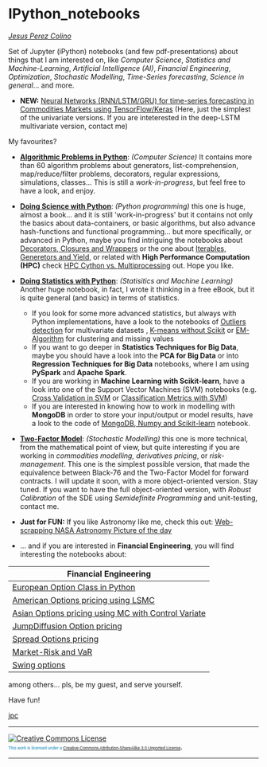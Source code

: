 
# IPython_notebooks


[*Jesus Perez Colino*](https://www.linkedin.com/in/jesusperezcolino/)


Set of Jupyter (iPython) notebooks (and few pdf-presentations) about things that I am interested on, like *Computer Science*, *Statistics and Machine-Learning*, *Artificial Intelligence (AI)*, *Financial Engineering*, *Optimization*, *Stochastic Modelling*, *Time-Series forecasting*, *Science in general*... and more.

- **NEW:** [Neural Networks (RNN/LSTM/GRU) for time-series forecasting in Commodities Markets using TensorFlow/Keras](https://github.com/jpcolino/IPython_notebooks/blob/master/RNN_LSTM_GRU_for_Hedge_Funds%20_flows.ipynb) 
(Here, just the simplest of the univariate versions. If you are inteterested in the deep-LSTM multivariate version, contact me)

My favourites?

- [**Algorithmic Problems in Python**](https://github.com/jpcolino/IPython_notebooks/blob/master/Algorithmic%20Problems%20in%20Python.ipynb): *(Computer Science)* It contains more than 60 algorithm problems about generators, list-comprehension, map/reduce/filter problems, decorators, regular expressions, simulations, classes... This is still a *work-in-progress*, but feel free to have a look, and enjoy.

- [**Doing Science with Python**](https://github.com/jpcolino/IPython_notebooks/blob/master/Doing%20Science%20with%20Python.ipynb): *(Python programming)* this one is huge, almost a book... and it is still 'work-in-progress' but it contains not only the basics about data-containers, or basic algorithms, but also advance hash-functions and functional programming... but more specifically, or advanced in Python, maybe you find intriguing the notebooks about [Decorators, Closures and Wrappers](https://github.com/jpcolino/IPython_notebooks/blob/master/Decorators%2C%20Closures%20and%20Wrappers.ipynb) or the one about [Iterables, Generetors and Yield](https://github.com/jpcolino/IPython_notebooks/blob/master/Iterables%2C%20Generetors%20and%20Yield%20in%20Python.ipynb), or related with **High Performance Computation (HPC)** check [HPC Cython vs. Multiprocessing](https://github.com/jpcolino/IPython_notebooks/blob/master/HPC%20Cython%20vs%20Multiprocessing.ipynb) out. Hope you like. 

- [**Doing Statistics with Python**](https://github.com/jpcolino/IPython_notebooks/blob/master/Doing%20Statistics%20with%20Python.ipynb): *(Statisitics and Machine Learning)* Another huge notebook, in fact, I wrote it thinking in a free eBook, but it is quite general (and basic) in terms of statistics.  
  - If you look for some more advanced statistics, but always with Python implementations, have a look to the notebooks of [Outliers detection](https://github.com/jpcolino/IPython_notebooks/blob/master/Multivariate%20Outliers.ipynb) for multivariate datasets , [K-means without Scikit](https://github.com/jpcolino/IPython_notebooks/blob/master/K-Means%20without%20Scikit-Learn.ipynb) or [EM-Algorithm](https://github.com/jpcolino/IPython_notebooks/blob/master/EM_Algorithm.ipynb) for clustering and missing values
  - If you want to go deeper in **Statistics Techniques for Big Data**, maybe you should have a look into the **PCA for Big Data** or into **Regression Techniques for Big Data** notebooks, where I am using **PySpark** and **Apache Spark**. 
  - If you are working in **Machine Learning with Scikit-learn**, have a look into one of the Support Vector Machines (SVM) notebooks (e.g. [Cross Validation in SVM](https://github.com/jpcolino/IPython_notebooks/blob/master/Cross-Validation%20in%20SVM.ipynb) or [Classification Metrics with SVM](https://github.com/jpcolino/IPython_notebooks/blob/master/Classification%20Metrics%20with%20SVM.ipynb))
  - If you are interested in knowing how to work in modelling with **MongoDB** in order to store your input/output or model results, have a look to the code of [MongoDB, Numpy and Scikit-learn](https://github.com/jpcolino/IPython_notebooks/blob/master/MongoDB%2C%20Numpy%20and%20Scikit-learn.ipynb) notebook. 

- [**Two-Factor Model**](https://github.com/jpcolino/IPython_notebooks/blob/master/Two_Factor_Model-SimpleVersion.ipynb): *(Stochastic Modelling)* this one is more technical, from the mathematical point of view, but quite interesting if you are working in *commodities modelling, derivatives pricing*, or *risk-management*. This one is the simplest possible version, that made the equivalence between Black-76 and the Two-Factor Model for forward contracts. I will update it soon, with a  more object-oriented version. Stay tuned. If you want to have the full object-oriented version, with *Robust Calibration* of the SDE using *Semidefinite Programming* and unit-testing, contact me.

- **Just for FUN:** If you like Astronomy like me, check this out: [Web-scrapping NASA Astronomy Picture of the day](https://github.com/jpcolino/IPython_notebooks/blob/master/Web-scrapping%20NASA%20Astronomy%20Picture.ipynb)

- ... and if you are interested in **Financial Engineering**, you will find interesting the notebooks about:

|**Financial Engineering**|
|---|
|[European Option Class in Python](https://github.com/jpcolino/IPython_notebooks/blob/master/European%20Option%20Class%20in%20Python.ipynb)|
|[American Options pricing using LSMC](https://github.com/jpcolino/IPython_notebooks/blob/master/Least%20Square%20Monte%20Carlo%20Implementation%20in%20a%20Python%20Class.ipynb)|
|[Asian Options pricing using MC with Control Variate](https://github.com/jpcolino/IPython_notebooks/blob/master/Asian%20Option%20valuation%20with%20MC%20and%20Control%20Variate.ipynb)|
|[JumpDiffusion Option pricing](https://github.com/jpcolino/IPython_notebooks/blob/master/A%20JumpDiffusion%20class%20for%20simulation.ipynb)|
|[Spread Options pricing](https://github.com/jpcolino/IPython_notebooks/blob/master/Spread%20Options.ipynb)|
|[Market-Risk and VaR](https://github.com/jpcolino/IPython_notebooks/blob/master/Market%20Risk%20and%20VaR%20Estimation%20Methodologies.ipynb)|
|[Swing options](https://github.com/jpcolino/IPython_notebooks/blob/master/Swing%20options%20valuation%20with%20jumps.pdf)|

among others... pls, be my guest, and serve yourself. 

Have fun!

[jpc](https://www.linkedin.com/in/jesusperezcolino/)




****
<a rel="license" href="http://creativecommons.org/licenses/by-sa/3.0/">  <img alt="Creative Commons License" style="border-width:0" src="https://i.creativecommons.org/l/by-sa/3.0/88x31.png" /></a> <span style="font: 60% Arial,sans-serif; color:#0783B6;"> <br />This work is licensed under a <a rel="license" href="http://creativecommons.org/licenses/by-sa/3.0/">Creative Commons Attribution-ShareAlike 3.0 Unported License</span></a>.

****




